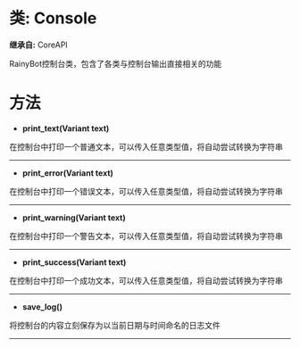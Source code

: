 # 类: Console  
  
**继承自:** CoreAPI  
  
RainyBot控制台类，包含了各类与控制台输出直接相关的功能  
  
# 方法 
  
- **print_text(Variant text)**  
  
在控制台中打印一个普通文本，可以传入任意类型值，将自动尝试转换为字符串  
  
---  
  
- **print_error(Variant text)**  
  
在控制台中打印一个错误文本，可以传入任意类型值，将自动尝试转换为字符串  
  
---  
  
- **print_warning(Variant text)**  
  
在控制台中打印一个警告文本，可以传入任意类型值，将自动尝试转换为字符串  
  
---  
  
- **print_success(Variant text)**  
  
在控制台中打印一个成功文本，可以传入任意类型值，将自动尝试转换为字符串  
  
---  
  
- **save_log()**  
  
将控制台的内容立刻保存为以当前日期与时间命名的日志文件  
  
---  
  

